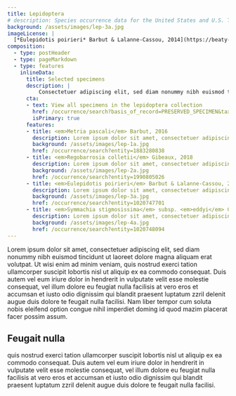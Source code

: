 ```yaml
---
title: Lepidoptera
# description: Species occurrence data for the United States and U.S. Territories.
background: /assets/images/lep-3a.jpg
imageLicense: |
  [*Eulepidotis poirieri* Barbut & Lalanne-Cassou, 2014](https://beaty-biodiversity-museum.hp.gbif-staging.org/occurrence/search?entity=1020747701) Collected in French Guiana, Marion DEPRAETERE licensed under [CC-BY-4.0](http://creativecommons.org/licenses/by-nc-nd/4.0)
composition:
  - type: postHeader
  - type: pageMarkdown
  - type: features
    inlineData:
      title: Selected specimens
      description: |
          Consectetuer adipiscing elit, sed diam nonummy nibh euismod tincidunt ut laoreet dolore magna aliquam erat volutpat. 
      cta:
      - text: View all specimens in the lepidoptera collection
        href: /occurrence/search?basis_of_record=PRESERVED_SPECIMEN&taxon_key=797
        isPrimary: true
      features: 
      - title: <em>Metria pascali</em> Barbut, 2016
        description: Lorem ipsum dolor sit amet, consectetuer adipiscing elit, sed diam nonummy nibh euismod.
        background: /assets/images/lep-1a.jpg 
        href: /occurrence/search?entity=1883280838
      - title: <em>Regobarrosia colletii</em> Gibeaux, 2018
        description: Lorem ipsum dolor sit amet, consectetuer adipiscing elit, sed diam nonummy nibh euismod.
        background: /assets/images/lep-2a.jpg
        href: /occurrence/search?entity=1990805026
      - title: <em>Eulepidotis poirieri</em> Barbut & Lalanne-Cassou, 2014
        description: Lorem ipsum dolor sit amet, consectetuer adipiscing elit, sed diam nonummy nibh euismod.
        background: /assets/images/lep-3a.jpg
        href: /occurrence/search?entity=1020747701
      - title: <em>Symmachia stigmosissima</em> subsp. <em>eddyi</em> Gallard, 2008
        description: Lorem ipsum dolor sit amet, consectetuer adipiscing elit, sed diam nonummy nibh euismod.
        background: /assets/images/lep-4a.jpg
        href: /occurrence/search?entity=1020748094
---
```


Lorem ipsum dolor sit amet, consectetuer adipiscing elit, sed diam nonummy nibh euismod tincidunt ut laoreet dolore magna aliquam erat volutpat. Ut wisi enim ad minim veniam, quis nostrud exerci tation ullamcorper suscipit lobortis nisl ut aliquip ex ea commodo consequat. Duis autem vel eum iriure dolor in hendrerit in vulputate velit esse molestie consequat, vel illum dolore eu feugiat nulla facilisis at vero eros et accumsan et iusto odio dignissim qui blandit praesent luptatum zzril delenit augue duis dolore te feugait nulla facilisi. Nam liber tempor cum soluta nobis eleifend option congue nihil imperdiet doming id quod mazim placerat facer possim assum. 

## Feugait nulla
quis nostrud exerci tation ullamcorper suscipit lobortis nisl ut aliquip ex ea commodo consequat. Duis autem vel eum iriure dolor in hendrerit in vulputate velit esse molestie consequat, vel illum dolore eu feugiat nulla facilisis at vero eros et accumsan et iusto odio dignissim qui blandit praesent luptatum zzril delenit augue duis dolore te feugait nulla facilisi.
